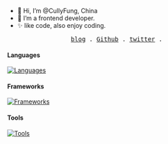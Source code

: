 - 👋 Hi, I’m @CullyFung, China
- 🎨 I’m a frontend developer.
- ✨ like code, also enjoy coding.
<p align="center">
  <samp>
    <a href="https://blog-next-brmgh0q46-cullyfung.vercel.app">blog</a> .
    <a href="https://github.com/cullyfung">Github</a> .
    <a href="https://twitter.com/cully_fung">twitter</a> .
  </samp>
</p>

#### Languages

[![Languages](https://skillicons.dev/icons?i=html,css,js,ts&theme=light)](https://skillicons.dev)

#### Frameworks 

[![Frameworks](https://skillicons.dev/icons?i=react,vue&theme=light)](https://skillicons.dev)

#### Tools

[![Tools](https://skillicons.dev/icons?i=vscode,git&theme=light)](https://skillicons.dev)
